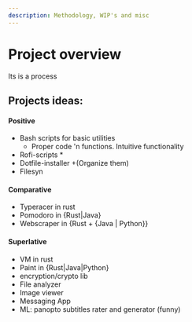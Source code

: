 ```yaml
---
description: Methodology, WIP's and misc
---
```


# Project overview

Its is a process





## Projects ideas:

#### Positive

* Bash scripts for basic utilities
  * Proper code 'n functions. Intuitive functionality
* Rofi-scripts
  *
* Dotfile-installer +(Organize them)
* Filesyn

#### Comparative

* Typeracer in rust
* Pomodoro in {Rust|Java}
* Webscraper in {Rust + {Java | Python\}}

#### Superlative

* VM in rust
* Paint in {Rust|Java|Python}
* encryption/crypto lib
* File analyzer
* Image viewer
* Messaging App
* ML: panopto subtitles rater and generator (funny)

